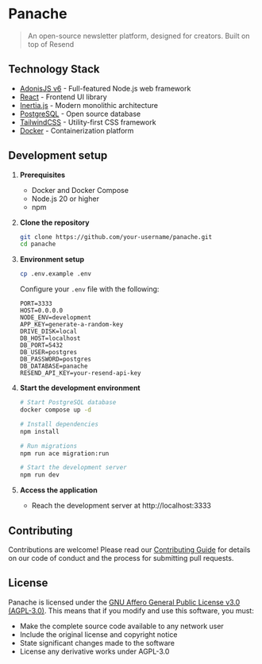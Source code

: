 # Panache

> An open-source newsletter platform, designed for creators. Built on top of Resend

## Technology Stack

- [AdonisJS v6](https://adonisjs.com) - Full-featured Node.js web framework
- [React](https://react.dev) - Frontend UI library
- [Inertia.js](https://inertiajs.com) - Modern monolithic architecture
- [PostgreSQL](https://www.postgresql.org) - Open source database
- [TailwindCSS](https://tailwindcss.com) - Utility-first CSS framework
- [Docker](https://www.docker.com) - Containerization platform

## Development setup

1. **Prerequisites**

   - Docker and Docker Compose
   - Node.js 20 or higher
   - npm

2. **Clone the repository**

   ```bash
   git clone https://github.com/your-username/panache.git
   cd panache
   ```

3. **Environment setup**

   ```bash
   cp .env.example .env
   ```

   Configure your `.env` file with the following:

   ```env
   PORT=3333
   HOST=0.0.0.0
   NODE_ENV=development
   APP_KEY=generate-a-random-key
   DRIVE_DISK=local
   DB_HOST=localhost
   DB_PORT=5432
   DB_USER=postgres
   DB_PASSWORD=postgres
   DB_DATABASE=panache
   RESEND_API_KEY=your-resend-api-key
   ```

4. **Start the development environment**

   ```bash
   # Start PostgreSQL database
   docker compose up -d

   # Install dependencies
   npm install

   # Run migrations
   npm run ace migration:run

   # Start the development server
   npm run dev
   ```

5. **Access the application**
   - Reach the development server at http://localhost:3333

## Contributing

Contributions are welcome! Please read our [Contributing Guide](CONTRIBUTING.md) for details on our code of conduct and the process for submitting pull requests.

## License

Panache is licensed under the [GNU Affero General Public License v3.0 (AGPL-3.0)](LICENSE). This means that if you modify and use this software, you must:

- Make the complete source code available to any network user
- Include the original license and copyright notice
- State significant changes made to the software
- License any derivative works under AGPL-3.0
